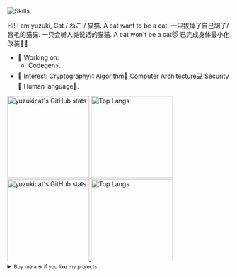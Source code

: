![Skills](https://skillicons.dev/icons?i=rust,go,cpp,py,pytorch,tensorflow,django,flask,regex,matlab,nodejs,java,maven,spring,eclipse,jquery,solidity,md,netlify,azure,gcp,firebase,cloudflare,nginx,aws,dynamodb,mongodb,postgres,mysql,redis,prisma,graphql,apollo,nextjs,tailwind,vercel,react,bootstrap,redux,angular,ts,js,jest,webpack,sass,css,html,figma,docker,githubactions,git,github,gitlab,linux,cmake,qt,gtk,emacs,vim,bash,raspberrypi,powershell,vscode,latex,arduino,wordpress,pr,ae,ai)

Hi! I am yuzuki, Cat / ねこ / 猫猫. A cat want to be a cat. 一只拔掉了自己胡子/唇毛的猫猫. 一只会听人类说话的猫猫. A cat won't be a cat🐱 已完成身体最小化改装🏳‍⚧

- 🔭 Working on:
  - Codegen⚡️.
- 🌱 Interest: Cryptography⛓️ Algorithm🎈 Computer Architecture💻 Security🔐 Human language💬.

<a href="https://github-readme-stats-one-bice.vercel.app/api?username=yuzukicat&show_icons=true&include_all_commits=true&role=OWNER,ORGANIZATION_MEMBER#gh-light-mode-only" target="_blank">
  <img src="https://github-readme-stats-one-bice.vercel.app/api?username=yuzukicat&show_icons=true&include_all_commits=true&role=OWNER,ORGANIZATION_MEMBER#gh-light-mode-only" alt="yuzukicat's GitHub stats" height="185px">
</a>
<a href="https://github-readme-stats-one-bice.vercel.app/api/top-langs/?username=yuzukicat&layout=compact&langs_count=8&include_all_commits=true&role=OWNER,ORGANIZATION_MEMBER#gh-light-mode-only">
  <img src="https://github-readme-stats-one-bice.vercel.app/api/top-langs/?username=yuzukicat&layout=compact&langs_count=8&include_all_commits=true&role=OWNER,ORGANIZATION_MEMBER#gh-light-mode-only" alt="Top Langs" height="185px">
</a>

<a href="https://github-readme-stats-one-bice.vercel.app/api?username=yuzukicat&theme=calm&show_icons=true&include_all_commits=true&role=OWNER,ORGANIZATION_MEMBER#gh-dark-mode-only" target="_blank">
  <img src="https://github-readme-stats-one-bice.vercel.app/api?username=yuzukicat&theme=calm&show_icons=true&include_all_commits=true&role=OWNER,ORGANIZATION_MEMBER#gh-dark-mode-only" alt="yuzukicat's GitHub stats" height="185px">
</a>
<a href="https://github-readme-stats-one-bice.vercel.app/api/top-langs/?username=yuzukicat&theme=calm&layout=compact&langs_count=8&include_all_commits=true&role=OWNER,ORGANIZATION_MEMBER#gh-dark-mode-only">
  <img src="https://github-readme-stats-one-bice.vercel.app/api/top-langs/?username=yuzukicat&theme=calm&layout=compact&langs_count=8&include_all_commits=true&role=OWNER,ORGANIZATION_MEMBER#gh-dark-mode-only" alt="Top Langs" height="185px">
</a>

<details>
<summary><small>Buy me a ☕️ if you like my projects</small></summary>

- Your stars and follows are the biggest support to me! Thanks!

</details>